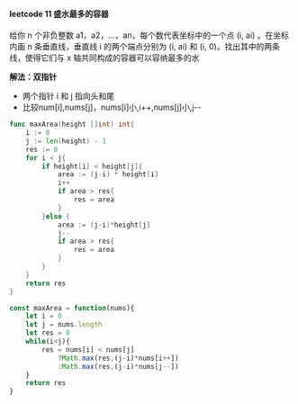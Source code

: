 #### leetcode 11 盛水最多的容器

给你 n 个非负整数 a1，a2，...，an，每个数代表坐标中的一个点 (i, ai) 。在坐标内画 n 条垂直线，垂直线 i 的两个端点分别为 (i, ai) 和 (i, 0)。找出其中的两条线，使得它们与 x 轴共同构成的容器可以容纳最多的水

**解法：双指针**

+ 两个指针 i 和 j 指向头和尾
+ 比较num[i],nums[j]，nums[i]小,i++,nums[j]小,j--

~~~go
func maxArea(height []int) int{
	i := 0
	j := len(height) - 1
	res := 0
	for i < j{
		if height[i] < height[j]{
			area := (j-i) * height[i]
			i++
			if area > res{
				res = area
			}
		}else {
			area := (j-i)*height[j]
			j--
			if area > res{
				res = area
			}
		}
	}
	return res
}
~~~

~~~javascript
const maxArea = function(nums){
    let i = 0
  	let j = nums.length
  	let res = 0
  	while(i<j){
    	res = nums[i] < nums[j]
        	?Math.max(res,(j-i)*nums[i++])
    		:Math.max(res,(j-i)*nums[j--])
  	}
    return res
}
~~~

